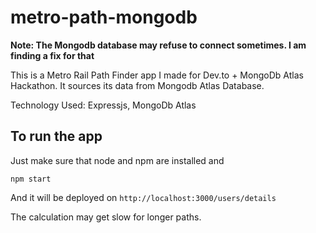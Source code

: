 # metro-path-mongodb

**Note: The Mongodb database may refuse to connect sometimes. I am finding a fix for that**

This is a Metro Rail Path Finder app I made for Dev.to + MongoDb Atlas Hackathon. It sources its data from Mongodb Atlas Database.

Technology Used: Expressjs, MongoDb Atlas

## To run the app
Just make sure that node and npm are installed and 
```
npm start
```
And it will be deployed on `http://localhost:3000/users/details`

The calculation may get slow for longer paths.

